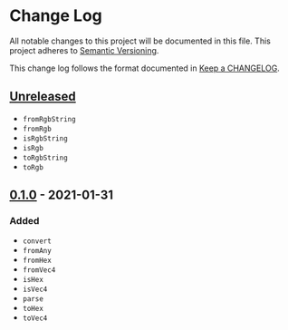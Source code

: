 # Change Log

All notable changes to this project will be documented in this file.
This project adheres to [Semantic Versioning].

This change log follows the format documented in [Keep a CHANGELOG].

[semantic versioning]: http://semver.org/
[keep a changelog]: http://keepachangelog.com/

## [Unreleased]

- `fromRgbString`
- `fromRgb`
- `isRgbString`
- `isRgb`
- `toRgbString`
- `toRgb`

## [0.1.0] - 2021-01-31

### Added

- `convert`
- `fromAny`
- `fromHex`
- `fromVec4`
- `isHex`
- `isVec4`
- `parse`
- `toHex`
- `toVec4`

[unreleased]: https://github.com/ajlende/color-fns/compare/v0.1.0...HEAD
[0.1.0]: https://github.com/ajlende/color-fns/compare/v0.0.0...v0.1.0
